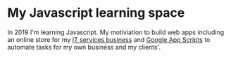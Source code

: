 # My Javascript learning space

In 2019 I'm learning Javascript. My motiviation to build web apps including an online store for my [IT services business](https://github.com/itsolver/msp-marketing-site) and [Google App Scripts](https://developers.google.com/apps-script/) to automate tasks for my own business and my clients'.
